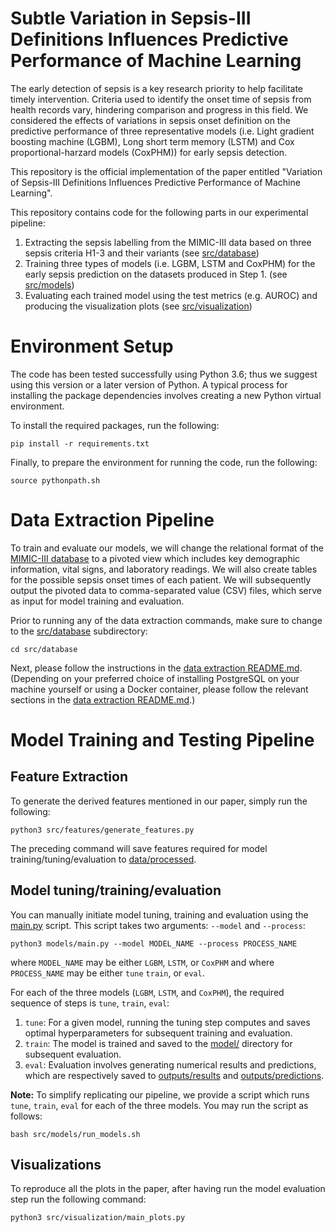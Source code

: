 Subtle Variation in Sepsis-III Definitions Influences Predictive Performance of Machine Learning
==============================

The early detection of sepsis is a key research priority to help facilitate timely intervention.  Criteria used to identify the onset time of sepsis from health records vary, hindering comparison and progress in this field. We considered the effects of variations in sepsis onset definition on the predictive performance of three representative models (i.e. Light gradient boosting machine (LGBM), Long short term memory (LSTM) and Cox proportional-harzard models (CoxPHM)) for early sepsis detection.

This repository is the official implementation of the paper entitled "Variation of Sepsis-III Definitions Influences Predictive Performance of Machine Learning".

This repository contains code for the following parts in our experimental pipeline:
1. Extracting the sepsis labelling from the MIMIC-III data based on three sepsis criteria H1-3 and their variants (see [src/database](src/database))
2. Training three types of models (i.e. LGBM, LSTM and CoxPHM) for the early sepsis prediction on the datasets produced in Step 1. (see [src/models](src/models))
3. Evaluating each trained model using the test metrics (e.g. AUROC) and producing the visualization plots (see [src/visualization](src/visualization))

# Environment Setup
The code has been tested successfully using Python 3.6; thus we suggest using this version or a later version of Python. A typical process for installing the package dependencies involves creating a new Python virtual environment.

To install the required packages, run the following:
```console
pip install -r requirements.txt
```

Finally, to prepare the environment for running the code, run the following:
```console
source pythonpath.sh
```

# Data Extraction Pipeline
To train and evaluate our models, we will change the relational format of the [MIMIC-III database](https://mimic.mit.edu/iii/gettingstarted/overview/) to a pivoted view which includes key demographic information, vital signs, and laboratory readings. We will also create tables for the possible sepsis onset times of each patient. We will subsequently output the pivoted data to comma-separated value (CSV) files, which serve as input for model training and evaluation. 

Prior to running any of the data extraction commands, make sure to change to the [src/database](src/database) subdirectory:
```console
cd src/database
```

Next, please follow the instructions in the [data extraction README.md](src/database/README.md). (Depending on your preferred choice of installing PostgreSQL on your machine yourself or using a Docker container, please follow the relevant sections in the [data extraction README.md](src/database/README.md).)

# Model Training and Testing Pipeline

Feature Extraction
------------
To generate the derived features mentioned in our paper, simply run the following:
```console
python3 src/features/generate_features.py
```
The preceding command will save features required for model training/tuning/evaluation to [data/processed](data/processed).

Model tuning/training/evaluation 
------------
You can manually initiate model tuning, training and evaluation  using the [main.py](src/models/main.py) script. This script takes two arguments: `--model` and `--process`:
```console
python3 models/main.py --model MODEL_NAME --process PROCESS_NAME  
```
where `MODEL_NAME` may be either `LGBM`, `LSTM`, or `CoxPHM` and where `PROCESS_NAME` may be either `tune` `train`, or `eval`.

For each of the three models (`LGBM`, `LSTM`, and `CoxPHM`), the required sequence of steps is `tune`, `train`, `eval`:
1. `tune`: For a given model, running the tuning step computes and saves optimal hyperparameters for subsequent training and evaluation.
2. `train`: The model is trained and saved to the [model/](model/) directory for subsequent evaluation.
3. `eval`: Evaluation involves generating numerical results and predictions, which are respectively saved to [outputs/results](outputs/results) and [outputs/predictions](outputs/predictions). 

**Note:** To simplify replicating our pipeline, we provide a script which runs `tune`, `train`, `eval` for each of the three models. You may run the script as follows:
```console
bash src/models/run_models.sh
```

Visualizations
------------
To reproduce all the plots in the paper, after having run the model evaluation step run the following command:  
```console
python3 src/visualization/main_plots.py
```
